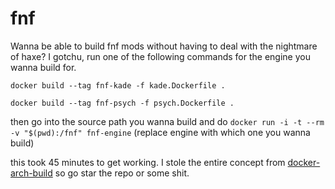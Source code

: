 # fnf

Wanna be able to build fnf mods without having to deal with the nightmare of haxe? I gotchu, run one of the following commands for the engine you wanna build for.

`docker build --tag fnf-kade -f kade.Dockerfile .`

`docker build --tag fnf-psych -f psych.Dockerfile .`

then go into the source path you wanna build and do `docker run -i -t --rm -v "$(pwd):/fnf" fnf-engine` (replace engine with which one you wanna build)

this took 45 minutes to get working. I stole the entire concept from [docker-arch-build](https://github.com/nubs/docker-arch-build) so go star the repo or some shit.